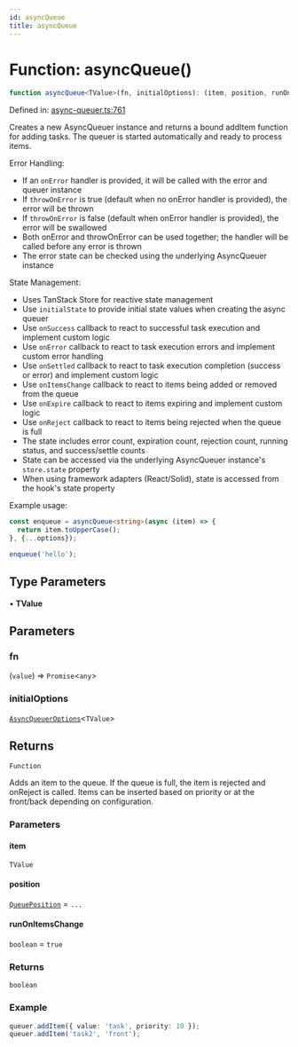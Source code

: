 ```yaml
---
id: asyncQueue
title: asyncQueue
---
```


<!-- DO NOT EDIT: this page is autogenerated from the type comments -->

# Function: asyncQueue()

```ts
function asyncQueue<TValue>(fn, initialOptions): (item, position, runOnItemsChange) => boolean
```

Defined in: [async-queuer.ts:761](https://github.com/TanStack/pacer/blob/main/packages/pacer/src/async-queuer.ts#L761)

Creates a new AsyncQueuer instance and returns a bound addItem function for adding tasks.
The queuer is started automatically and ready to process items.

Error Handling:
- If an `onError` handler is provided, it will be called with the error and queuer instance
- If `throwOnError` is true (default when no onError handler is provided), the error will be thrown
- If `throwOnError` is false (default when onError handler is provided), the error will be swallowed
- Both onError and throwOnError can be used together; the handler will be called before any error is thrown
- The error state can be checked using the underlying AsyncQueuer instance

State Management:
- Uses TanStack Store for reactive state management
- Use `initialState` to provide initial state values when creating the async queuer
- Use `onSuccess` callback to react to successful task execution and implement custom logic
- Use `onError` callback to react to task execution errors and implement custom error handling
- Use `onSettled` callback to react to task execution completion (success or error) and implement custom logic
- Use `onItemsChange` callback to react to items being added or removed from the queue
- Use `onExpire` callback to react to items expiring and implement custom logic
- Use `onReject` callback to react to items being rejected when the queue is full
- The state includes error count, expiration count, rejection count, running status, and success/settle counts
- State can be accessed via the underlying AsyncQueuer instance's `store.state` property
- When using framework adapters (React/Solid), state is accessed from the hook's state property

Example usage:
```ts
const enqueue = asyncQueue<string>(async (item) => {
  return item.toUpperCase();
}, {...options});

enqueue('hello');
```

## Type Parameters

• **TValue**

## Parameters

### fn

(`value`) => `Promise`\<`any`\>

### initialOptions

[`AsyncQueuerOptions`](../../interfaces/asyncqueueroptions.md)\<`TValue`\>

## Returns

`Function`

Adds an item to the queue. If the queue is full, the item is rejected and onReject is called.
Items can be inserted based on priority or at the front/back depending on configuration.

### Parameters

#### item

`TValue`

#### position

[`QueuePosition`](../../type-aliases/queueposition.md) = `...`

#### runOnItemsChange

`boolean` = `true`

### Returns

`boolean`

### Example

```ts
queuer.addItem({ value: 'task', priority: 10 });
queuer.addItem('task2', 'front');
```
